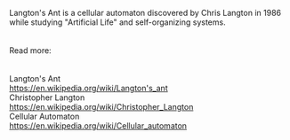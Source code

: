 Langton's Ant is a cellular automaton discovered by Chris Langton in 1986  
while studying "Artificial Life" and self-organizing systems.  
&nbsp;  
&nbsp;  
Read more:  
&nbsp;  
&nbsp;  
Langton's Ant  
https://en.wikipedia.org/wiki/Langton's_ant  
Christopher Langton  
https://en.wikipedia.org/wiki/Christopher_Langton  
Cellular Automaton  
https://en.wikipedia.org/wiki/Cellular_automaton  
